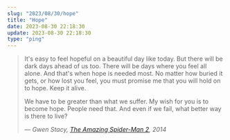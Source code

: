 ```yaml
---
slug: "2023/08/30/hope"
title: "Hope"
date: 2023-08-30 22:18:30
update: 2023-08-30 22:18:30
type: "ping"
---
```


> It's easy to feel hopeful on a beautiful day like today. But there will be dark days ahead of us too. There will be days where you feel all alone. And that's when hope is needed most. No matter how buried it gets, or how lost you feel, you must promise me that you will hold on to hope. Keep it alive.
> 
> We have to be greater than what we suffer. My wish for you is to become hope. People need that. And even if we fail, what better way is there to live?
>
> <cite>&mdash; Gwen Stacy, [The Amazing Spider-Man 2](https://en.wikipedia.org/wiki/The_Amazing_Spider-Man_2), 2014</cite>
